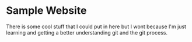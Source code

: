 # Sample Website

There is some cool stuff that I could put in here but I wont because I'm just learning and getting a better understanding git and the git process. 
